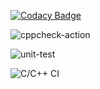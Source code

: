 
[![Codacy Badge](https://api.codacy.com/project/badge/Grade/67055b079bef4404b9a6357d82426afa)](https://app.codacy.com/gh/99002554/CPP_PROJECT_ENHANCED?utm_source=github.com&utm_medium=referral&utm_content=99002554/CPP_PROJECT_ENHANCED&utm_campaign=Badge_Grade)

![cppcheck-action](https://github.com/99002554/CPP_PROJECT_ENHANCED/workflows/cppcheck-action/badge.svg)

![unit-test](https://github.com/99002554/CPP_PROJECT_ENHANCED/workflows/unit-test/badge.svg?branch=main)

![C/C++ CI](https://github.com/99002554/CPP_PROJECT_ENHANCED/workflows/C/C++%20CI/badge.svg?branch=main)
